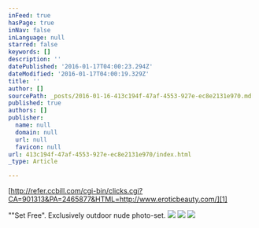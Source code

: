 ```yaml
---
inFeed: true
hasPage: true
inNav: false
inLanguage: null
starred: false
keywords: []
description: ''
datePublished: '2016-01-17T04:00:23.294Z'
dateModified: '2016-01-17T04:00:19.329Z'
title: ''
author: []
sourcePath: _posts/2016-01-16-413c194f-47af-4553-927e-ec8e2131e970.md
published: true
authors: []
publisher:
  name: null
  domain: null
  url: null
  favicon: null
url: 413c194f-47af-4553-927e-ec8e2131e970/index.html
_type: Article

---
```

[][0]

[http://refer.ccbill.com/cgi-bin/clicks.cgi?CA=901313&PA=2465877&HTML=http://www.eroticbeauty.com/][1]

""Set Free". Exclusively outdoor nude photo-set.
![](https://the-grid-user-content.s3-us-west-2.amazonaws.com/91ba8a96-a1ce-4122-9888-cfa206b79b4d.jpg)
![](https://the-grid-user-content.s3-us-west-2.amazonaws.com/cc1d9caf-c7db-4476-83e3-183044483154.jpg)
![](https://the-grid-user-content.s3-us-west-2.amazonaws.com/9e579072-8be4-4e18-8b5c-c3c4983f5b1a.jpg)

[0]: href
[1]: http://refer.ccbill.com/cgi-bin/clicks.cgi?CA=901313&PA=2465877&HTML=http://www.eroticbeauty.com/